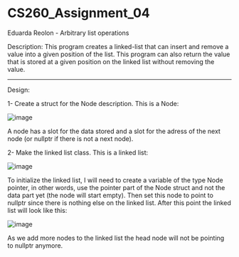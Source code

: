 # CS260_Assignment_04
Eduarda Reolon - Arbitrary list operations

Description: This program creates a linked-list that can insert and remove a value into a given position of the list. This program can also return the value that is stored at a given position on the linked list without removing the value. 

---------------------------------------------------------------------------------------------------

Design: 

1- Create a struct for the Node description. This is a Node:

![image](https://github.com/dudareolon/CS260_Assignment_04/assets/102680672/0559feee-1f6b-4e2a-8a97-62877bec0c27)

A node has a slot for the data stored and a slot for the adress of the next node (or nullptr if there is not a next node).

2- Make the linked list class. This is a linked list:

![image](https://github.com/dudareolon/CS260_Assignment_04/assets/102680672/c0daa417-4969-4db2-83c6-c2f76aa93582)

To initialize the linked list, I will need to create a variable of the type Node pointer, in other words, use the pointer part of the Node struct and not the data part yet (the node will start empty). Then set this node to point to nullptr since there is nothing else on the linked list. After this point the linked list will look like this:

![image](https://github.com/dudareolon/CS260_Assignment_04/assets/102680672/41a0a5e8-25f1-4ad8-b22c-5d443edb784a)

As we add more nodes to the linked list the head node will not be pointing to nullptr anymore.






